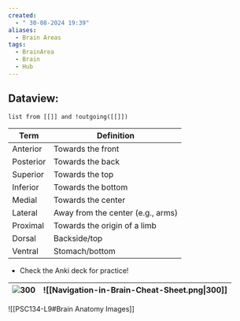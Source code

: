 ```yaml
---
created:
  - " 30-08-2024 19:39"
aliases:
  - Brain Areas
tags:
  - BrainArea
  - Brain
  - Hub
---
```

## Dataview:
```dataview
list from [[]] and !outgoing([[]])
```

| Term      | Definition                        |
| --------- | --------------------------------- |
| Anterior  | Towards the front                 |
| Posterior | Towards the back                  |
| Superior  | Towards the top                   |
| Inferior  | Towards the bottom                |
| Medial    | Towards the center                |
| Lateral   | Away from the center (e.g., arms) |
| Proximal  | Towards the origin of a limb      |
| Dorsal    | Backside/top                      |
| Ventral   | Stomach/bottom                    |
- Check the Anki deck for practice!

| ![300](https://lh7-rt.googleusercontent.com/docsz/AD_4nXfUhHvGX04wy9PLoL9laGSgvi8nPMQg6s1fMwNebIuRwBYTd3aKy5x3tO-l5-11rq0WOcYeZMvpa-Fp_p03Xw16ZlsqTjV50e6uPimdLEymmqVmgbeYxmNP0pGWyCw2i3-V43e_9rL-63oQI-aEVSpbvO7P?key=dI-tU5hboEz87MSLxKoy0g)<br> | ![[Navigation-in-Brain-Cheat-Sheet.png\|300]]<br> |
| -------------------------------------------------------------------------------------------------------------------------------------------------------------------------------------------------------------------------------------------------- | ------------------------------------------------- |







![[PSC134-L9#Brain Anatomy Images]]